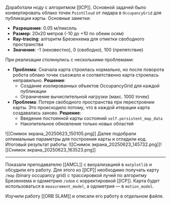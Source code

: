 Доработали ноду с алгоритмом [[ICP]]. Основной задачей было конвертировать облако точек `PointCloud` от лидара в `OccupancyGrid` для публикации карты. Основные заметки:
- **Разрешение**: 0.05 м/пиксель
- **Размер**: 20x20 метров (-10 до +10 по обеим осям)
- **Ray-tracing**: алгоритм Брезенхема для отметки свободного пространства
- **Значения**: -1 (неизвестно), 0 (свободно), 100 (препятствие)

При реализации столкнулись с несколькими проблемами:
- **Проблема**: Сначала карта строилась нормально, но после поворота робота облако точек съезжало и соответственно карта строилась неправильно. 
	**Решение**:
	- Создание изолированных объектов OccupancyGrid для каждой публикации
	- Ограничение вычислительной нагрузки (макс. 1000 точек)
- **Проблема**: Потеря свободного пространства при перестроении карты. Это происходило потому, что в каждой итерации карта создавалась заново.
	**Решение**:
	- Введение постоянной карты состояний `self.persistent_map_data`
	- Накопительное обновление только новых областей

![[Снимок экрана_20250623_150105.png]]
Далее подобрали оптимальные параметры для построения карты и отладили код.
Итоговый результат работы:
![[Снимок экрана_20250623_145732.png]]![[Снимок экрана_20250623_163523.png]]

---

Показали преподавателю [[AMCL]] с визуализацией в `matplotlib` и обсудили его работу. Для этого из [[ICP]] необходимо получать карту `/map` (binary occupancy grid) с трассировкой лучей по алгоритму Брезенхема и одометрию `/odom` с корректировкой [[ICP]]. Карта будет использоваться в `measurement_model`, а одометрия — в `motion_model`.


Изучили работу [[ORB SLAM]] и описали его работу в отдельном файле.
